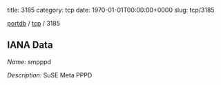 title: 3185
category: tcp
date: 1970-01-01T00:00:00+0000
slug: tcp/3185

[portdb](/) / [tcp](/category/tcp.html) / 3185


## IANA Data

_Name:_ smpppd

_Description:_ SuSE Meta PPPD

